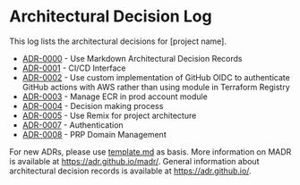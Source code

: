 # Architectural Decision Log

This log lists the architectural decisions for [project name].

<!-- adrlog -- Regenerate the content by using "adr-log -i index.md -e template.md". You can install it via "npm install -g adr-log" -->

* [ADR-0000](0000-use-markdown-architectural-decision-records.md) - Use Markdown Architectural Decision Records
* [ADR-0001](0001-ci-cd-interface.md) - CI/CD Interface
* [ADR-0002](0002-use-custom-implementation-of-github-oidc.md) - Use custom implementation of GitHub OIDC to authenticate GitHub actions with AWS rather than using module in Terraform Registry
* [ADR-0003](0003-manage-ecr-in-prod-account-module.md) - Manage ECR in prod account module
* [ADR-0004](0004-decision-making.md) - Decision making process
* [ADR-0005](0005-use-remix-for-project-architecture.md) - Use Remix for project architecture
* [ADR-0007](0007-authentication.md) - Authentication
* [ADR-0008](0008-domain-management.md) - PRP Domain Management

<!-- adrlogstop -->

For new ADRs, please use [template.md](template.md) as basis.
More information on MADR is available at <https://adr.github.io/madr/>.
General information about architectural decision records is available at <https://adr.github.io/>.
